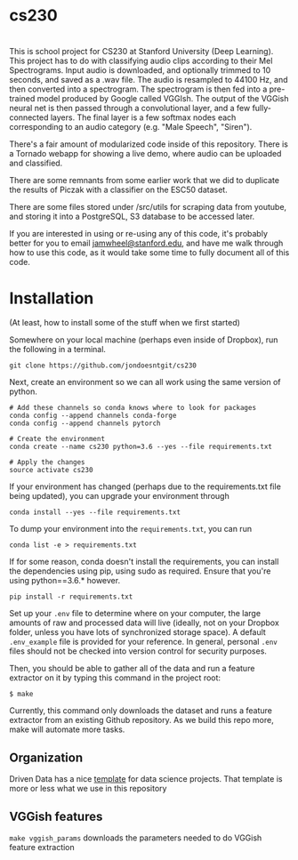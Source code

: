 # cs230

# 

This is school project for CS230 at Stanford University (Deep Learning). This project has to do with classifying audio clips according to their Mel Spectrograms. Input audio is downloaded, and optionally trimmed to 10 seconds, and saved as a .wav file. The audio is resampled to 44100 Hz, and then converted into a spectrogram. The spectrogram is then fed into a pre-trained model produced by Google called VGGIsh. The output of the VGGish neural net is then passed through a convolutional layer, and a few fully-connected layers. The final layer is a few softmax nodes each corresponding to an audio category (e.g. "Male Speech", "Siren"). 

There's a fair amount of modularized code inside of this repository. There is a Tornado webapp for showing a live demo, where audio can be uploaded and classified.

There are some remnants from some earlier work that we did to duplicate the results of Piczak with a classifier on the ESC50 dataset.

There are some files stored under /src/utils for scraping data from youtube, and storing it into a PostgreSQL, S3 database to be accessed later.

If you are interested in using or re-using any of this code, it's probably better for you to email jamwheel@stanford.edu, and have me walk through how to use this code, as it would take some time to fully document all of this code.

# Installation 

(At least, how to install some of the stuff when we first started)

Somewhere on your local machine (perhaps even inside of Dropbox), run the following in a terminal.

    git clone https://github.com/jondoesntgit/cs230

Next, create an environment so we can all work using the same version of python.

    # Add these channels so conda knows where to look for packages
    conda config --append channels conda-forge 
    conda config --append channels pytorch
    
    # Create the environment
    conda create --name cs230 python=3.6 --yes --file requirements.txt
    
    # Apply the changes
    source activate cs230

If your environment has changed (perhaps due to the requirements.txt file being updated), you can upgrade your environment through

    conda install --yes --file requirements.txt

To dump your environment into the `requirements.txt`, you can run

    conda list -e > requirements.txt

If for some reason, conda doesn't install the requirements, you can install the dependencies using pip, using sudo as required. Ensure that you're using python==3.6.* however.

    pip install -r requirements.txt

Set up your `.env` file to determine where on your computer, the large amounts of raw and processed data will live (ideally, not on your Dropbox folder, unless you have lots of synchronized storage space).
A default `.env_example` file is provided for your reference. In general, personal `.env` files should not be checked into version control for security purposes.

Then, you should be able to gather all of the data and run a feature extractor on it by typing this command in the project root:

    $ make

Currently, this command only downloads the dataset and runs a feature extractor from an existing Github repository.
As we build this repo more, make will automate more tasks.

## Organization

Driven Data has a nice [template](https://drivendata.github.io/cookiecutter-data-science/) for data science projects. That template is more or less what we use in this repository

## VGGish features

`make vggish_params` downloads the parameters needed to do VGGish feature extraction
